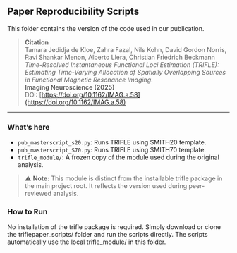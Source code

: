 ## Paper Reproducibility Scripts

This folder contains the version of the code used in our publication.
> **Citation**\
> Tamara Jedidja de Kloe, Zahra Fazal, Nils Kohn, David Gordon Norris, Ravi Shankar Menon, Alberto Llera, Christian Friedrich Beckmann\
> *Time-Resolved Instantaneous Functional Loci Estimation (TRIFLE): Estimating Time-Varying Allocation of Spatially Overlapping Sources in Functional Magnetic Resonance Imaging*.\
> **Imaging Neuroscience (2025)**\
> DOI: [https://doi.org/10.1162/IMAG.a.58](https://doi.org/10.1162/IMAG.a.58)
---
### What’s here

- `pub_masterscript_s20.py`: Runs TRIFLE using SMITH20 template.
- `pub_masterscript_S70.py`: Runs TRIFLE using SMITH70 template.
- `trifle_module/`: A frozen copy of the module used during the original analysis. 

> ⚠️ **Note:** This module is distinct from the installable trifle package in the main project root. It reflects the version used during peer-reviewed analysis. 

### How to Run

No installation of the trifle package is required. Simply download or clone the triflepaper_scripts/ folder and run the scripts directly. The scripts automatically use the local trifle_module/ in this folder. 